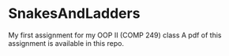 # SnakesAndLadders
 My first assignment for my OOP II (COMP 249) class  A pdf of this assignment is available in this repo.
